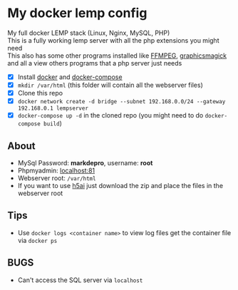 # My docker lemp config
My full docker LEMP stack (Linux, Nginx, MySQL, PHP)  
This is a fully working lemp server with all the php extensions you might need  
This also has some other programs installed like [FFMPEG](https://www.ffmpeg.org/), [graphicsmagick](http://www.graphicsmagick.org/) and all a view others programs that a php server just needs  

- [x] Install [docker](https://docs.docker.com/install/) and [docker-compose](https://docs.docker.com/compose/install/)
- [x] `mkdir /var/html` (this folder will contain all the webserver files)
- [x] Clone this repo
- [x] `docker network create -d bridge --subnet 192.168.0.0/24 --gateway 192.168.0.1 lempserver`
- [x] `docker-compose up -d` in the cloned repo (you might need to do `docker-compose build`)

## About
- MySql Password: **markdepro**, username: **root**
- Phpmyadmin: [localhost:81](http://localhost:81)
- Webserver root: `/var/html`
- If you want to use [h5ai](https://larsjung.de/h5ai/) just download the zip and place the files in the webserver root

## Tips
- Use `docker logs <container name>` to view log files get the container file via `docker ps`

## BUGS
- Can't access the SQL server via `localhost`
